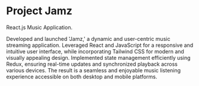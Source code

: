 # Project Jamz

 React.js Music Application. 


Developed and launched 'Jamz,' a dynamic and user-centric music streaming application. Leveraged React and JavaScript for a responsive and intuitive user interface, while incorporating Tailwind CSS for modern and visually appealing design. Implemented state management efficiently using Redux, ensuring real-time updates and synchronized playback across various devices. The result is a seamless and enjoyable music listening experience accessible on both desktop and mobile platforms.


#
